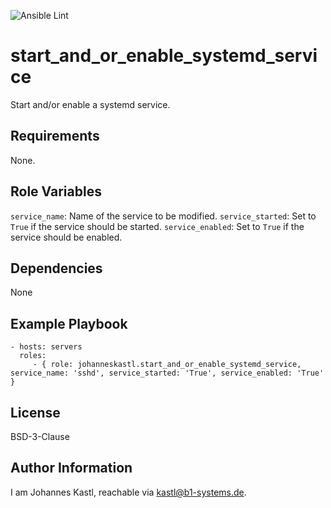 ![Ansible Lint](https://github.com/johanneskastl/ansible-role-start_and_or_enable_systemd_service/workflows/Ansible%20Lint/badge.svg)

start_and_or_enable_systemd_service
=========

Start and/or enable a systemd service.

Requirements
------------

None.

Role Variables
--------------

`service_name`: Name of the service to be modified.
`service_started`: Set to `True` if the service should be started.
`service_enabled`: Set to `True` if the service should be enabled.

Dependencies
------------

None

Example Playbook
----------------

    - hosts: servers
      roles:
         - { role: johanneskastl.start_and_or_enable_systemd_service, service_name: 'sshd', service_started: 'True', service_enabled: 'True' }

License
-------

BSD-3-Clause

Author Information
------------------

I am Johannes Kastl, reachable via kastl@b1-systems.de.
